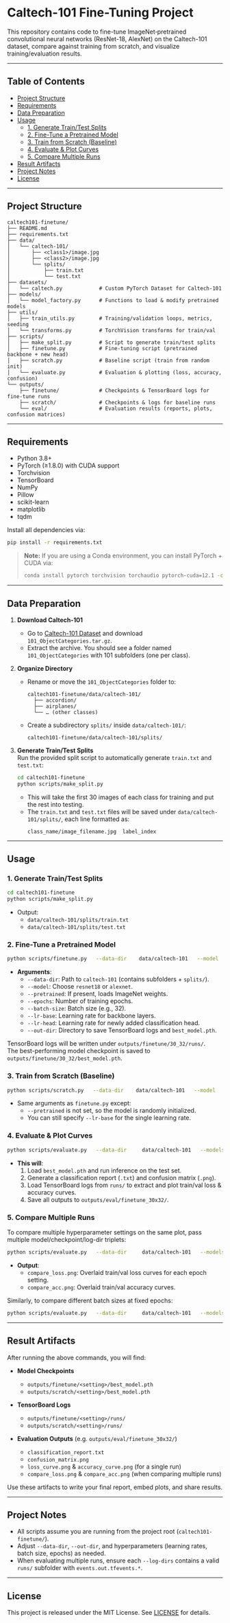 # Caltech-101 Fine-Tuning Project

This repository contains code to fine-tune ImageNet‐pretrained convolutional neural networks (ResNet-18, AlexNet) on the Caltech-101 dataset, compare against training from scratch, and visualize training/evaluation results.

---

## Table of Contents

- [Project Structure](#project-structure)  
- [Requirements](#requirements)  
- [Data Preparation](#data-preparation)  
- [Usage](#usage)  
  - [1. Generate Train/Test Splits](#1-generate-traintest-splits)  
  - [2. Fine-Tune a Pretrained Model](#2-fine-tune-a-pretrained-model)  
  - [3. Train from Scratch (Baseline)](#3-train-from-scratch-baseline)  
  - [4. Evaluate & Plot Curves](#4-evaluate--plot-curves)  
  - [5. Compare Multiple Runs](#5-compare-multiple-runs)  
- [Result Artifacts](#result-artifacts)  
- [Project Notes](#project-notes)  
- [License](#license)  

---

## Project Structure

```
caltech101-finetune/
├── README.md
├── requirements.txt
├── data/
│   └── caltech-101/
│       ├── <class1>/image.jpg
│       ├── <class2>/image.jpg
│       └── splits/
│           ├── train.txt
│           └── test.txt
├── datasets/
│   └── caltech.py            # Custom PyTorch Dataset for Caltech-101
├── models/
│   └── model_factory.py      # Functions to load & modify pretrained models
├── utils/
│   ├── train_utils.py        # Training/validation loops, metrics, seeding
│   └── transforms.py         # TorchVision transforms for train/val
├── scripts/
│   ├── make_split.py         # Script to generate train/test splits
│   ├── finetune.py           # Fine-tuning script (pretrained backbone + new head)
│   ├── scratch.py            # Baseline script (train from random init)
│   └── evaluate.py           # Evaluation & plotting (loss, accuracy, confusion)
└── outputs/
    ├── finetune/             # Checkpoints & TensorBoard logs for fine-tune runs
    ├── scratch/              # Checkpoints & logs for baseline runs
    └── eval/                 # Evaluation results (reports, plots, confusion matrices)
```

---

## Requirements

- Python 3.8+  
- PyTorch (≥1.8.0) with CUDA support  
- Torchvision  
- TensorBoard  
- NumPy  
- Pillow  
- scikit-learn  
- matplotlib  
- tqdm  

Install all dependencies via:

```bash
pip install -r requirements.txt
```

> **Note:** If you are using a Conda environment, you can install PyTorch + CUDA via:
> ```bash
> conda install pytorch torchvision torchaudio pytorch-cuda=12.1 -c pytorch -c nvidia
> ```

---

## Data Preparation

1. **Download Caltech-101**  
   - Go to [Caltech-101 Dataset](https://data.caltech.edu/records/mzrjq-6wc02) and download `101_ObjectCategories.tar.gz`.  
   - Extract the archive. You should see a folder named `101_ObjectCategories` with 101 subfolders (one per class).

2. **Organize Directory**  
   - Rename or move the `101_ObjectCategories` folder to:  
     ```
     caltech101-finetune/data/caltech-101/
       ├── accordion/
       ├── airplanes/
       └── … (other classes)
     ```
   - Create a subdirectory `splits/` inside `data/caltech-101/`:
     ```
     caltech101-finetune/data/caltech-101/splits/
     ```

3. **Generate Train/Test Splits**  
   Run the provided split script to automatically generate `train.txt` and `test.txt`:

   ```bash
   cd caltech101-finetune
   python scripts/make_split.py
   ```

   - This will take the first 30 images of each class for training and put the rest into testing.  
   - The `train.txt` and `test.txt` files will be saved under `data/caltech-101/splits/`, each line formatted as:
     ```
     class_name/image_filename.jpg  label_index
     ```

---

## Usage

### 1. Generate Train/Test Splits

```bash
cd caltech101-finetune
python scripts/make_split.py
```

- Output:  
  - `data/caltech-101/splits/train.txt`  
  - `data/caltech-101/splits/test.txt`

### 2. Fine-Tune a Pretrained Model

```bash
python scripts/finetune.py   --data-dir    data/caltech-101   --model       resnet18   --pretrained    --epochs      30   --batch-size  32   --lr-base     1e-3   --lr-head     1e-2   --out-dir     outputs/finetune/30_32
```

- **Arguments**:  
  - `--data-dir`: Path to `caltech-101` (contains subfolders + `splits/`).  
  - `--model`: Choose `resnet18` or `alexnet`.  
  - `--pretrained`: If present, loads ImageNet weights.  
  - `--epochs`: Number of training epochs.  
  - `--batch-size`: Batch size (e.g., 32).  
  - `--lr-base`: Learning rate for backbone layers.  
  - `--lr-head`: Learning rate for newly added classification head.  
  - `--out-dir`: Directory to save TensorBoard logs and `best_model.pth`.  

TensorBoard logs will be written under `outputs/finetune/30_32/runs/`.  
The best-performing model checkpoint is saved to `outputs/finetune/30_32/best_model.pth`.

### 3. Train from Scratch (Baseline)

```bash
python scripts/scratch.py   --data-dir    data/caltech-101   --model       resnet18   --epochs      30   --batch-size  32   --lr-base     1e-2   --out-dir     outputs/scratch/30_32
```

- Same arguments as `finetune.py` except:
  - `--pretrained` is not set, so the model is randomly initialized.  
  - You can still specify `--lr-base` for the single learning rate.  

### 4. Evaluate & Plot Curves

```bash
python scripts/evaluate.py   --data-dir     data/caltech-101   --models       resnet18   --checkpoints  outputs/finetune/30_32/best_model.pth   --log-dirs     outputs/finetune/30_32/runs   --labels       "Finetune-30x32"   --batch-size   32   --output-dir   outputs/eval/finetune_30x32
```

- **This will**:  
  1. Load `best_model.pth` and run inference on the test set.  
  2. Generate a classification report (`.txt`) and confusion matrix (`.png`).  
  3. Load TensorBoard logs from `runs/` to extract and plot train/val loss & accuracy curves.  
  4. Save all outputs to `outputs/eval/finetune_30x32/`.

### 5. Compare Multiple Runs

To compare multiple hyperparameter settings on the same plot, pass multiple model/checkpoint/log-dir triplets:

```bash
python scripts/evaluate.py   --data-dir     data/caltech-101   --models       resnet18 resnet18 resnet18   --checkpoints  outputs/finetune/20_32/best_model.pth                  outputs/finetune/30_32/best_model.pth                  outputs/finetune/50_32/best_model.pth   --log-dirs     outputs/finetune/20_32/runs                  outputs/finetune/30_32/runs                  outputs/finetune/50_32/runs   --labels       "20_epochs" "30_epochs" "50_epochs"   --batch-size   32   --output-dir   outputs/eval/epoch_comparison
```

- **Output**:  
  - `compare_loss.png`: Overlaid train/val loss curves for each epoch setting.  
  - `compare_acc.png`: Overlaid train/val accuracy curves.  

Similarly, to compare different batch sizes at fixed epochs:

```bash
python scripts/evaluate.py   --data-dir     data/caltech-101   --models       resnet18 resnet18 resnet18   --checkpoints  outputs/finetune/30_16/best_model.pth                  outputs/finetune/30_32/best_model.pth                  outputs/finetune/30_64/best_model.pth   --log-dirs     outputs/finetune/30_16/runs                  outputs/finetune/30_32/runs                  outputs/finetune/30_64/runs   --labels       "BS16" "BS32" "BS64"   --batch-size   32   --output-dir   outputs/eval/bs_comparison
```

---

## Result Artifacts

After running the above commands, you will find:

- **Model Checkpoints**  
  - `outputs/finetune/<setting>/best_model.pth`  
  - `outputs/scratch/<setting>/best_model.pth`  

- **TensorBoard Logs**  
  - `outputs/finetune/<setting>/runs/`  
  - `outputs/scratch/<setting>/runs/`  

- **Evaluation Outputs** (e.g. `outputs/eval/finetune_30x32/`)  
  - `classification_report.txt`  
  - `confusion_matrix.png`  
  - `loss_curve.png` & `accuracy_curve.png` (for a single run)  
  - `compare_loss.png` & `compare_acc.png` (when comparing multiple runs)  

Use these artifacts to write your final report, embed plots, and share results.

---

## Project Notes

- All scripts assume you are running from the project root (`caltech101-finetune/`).  
- Adjust `--data-dir`, `--out-dir`, and hyperparameters (learning rates, batch size, epochs) as needed.  
- When evaluating multiple runs, ensure each `--log-dirs` contains a valid `runs/` subfolder with `events.out.tfevents.*`.

---

## License

This project is released under the MIT License. See [LICENSE](LICENSE) for details.
